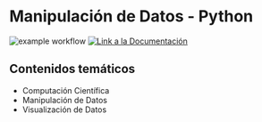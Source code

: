 # Manipulación de Datos - Python 

![example workflow](https://github.com/fralfaro/python_data_manipulation/actions/workflows/documentation.yml/badge.svg)
<a href="https://fralfaro.github.io/python_data_manipulation/"><img alt="Link a la Documentación" src="https://img.shields.io/badge/docs-link-brightgreen"></a>

## Contenidos temáticos

* Computación Científica
* Manipulación de Datos
* Visualización de Datos
